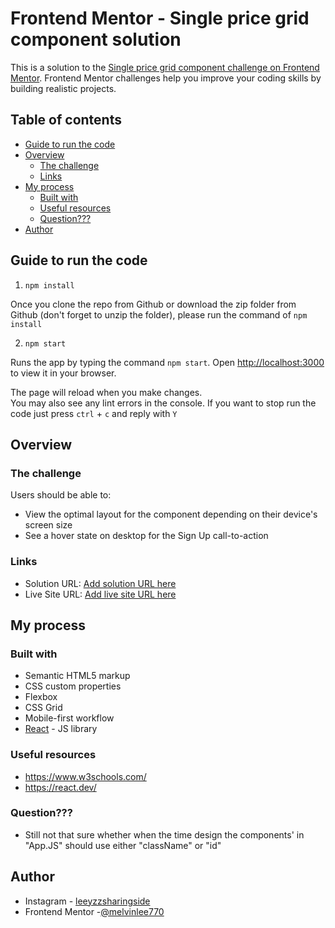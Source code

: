 # Frontend Mentor - Single price grid component solution

This is a solution to the [Single price grid component challenge on Frontend Mentor](https://www.frontendmentor.io/challenges/single-price-grid-component-5ce41129d0ff452fec5abbbc). Frontend Mentor challenges help you improve your coding skills by building realistic projects.

## Table of contents

- [Guide to run the code](#guide-to-run-the-code)
- [Overview](#overview)
  - [The challenge](#the-challenge)
  - [Links](#links)
- [My process](#my-process)
  - [Built with](#built-with)
  - [Useful resources](#useful-resources)
  - [Question???](#question)
- [Author](#author)

## Guide to run the code

1. `npm install`

Once you clone the repo from Github or download the zip folder from Github (don't forget to unzip the folder), please run the command of `npm install`

2. `npm start`

Runs the app by typing the command `npm start`.
Open [http://localhost:3000](http://localhost:3000) to view it in your browser.

The page will reload when you make changes.\
You may also see any lint errors in the console.
If you want to stop run the code just press `ctrl` + `c` and reply with `Y`

## Overview

### The challenge

Users should be able to:

- View the optimal layout for the component depending on their device's screen size
- See a hover state on desktop for the Sign Up call-to-action

### Links

- Solution URL: [Add solution URL here](https://melvinlee770.github.io/front-end-challenge-01/)
- Live Site URL: [Add live site URL here](https://melvinlee770.github.io/front-end-challenge-01/)

## My process

### Built with

- Semantic HTML5 markup
- CSS custom properties
- Flexbox
- CSS Grid
- Mobile-first workflow
- [React](https://reactjs.org/) - JS library

### Useful resources

- https://www.w3schools.com/
- https://react.dev/

### Question???

- Still not that sure whether when the time design the components' in "App.JS" should use either "className" or "id" 

## Author

- Instagram - [leeyzzsharingside](https://www.instagram.com/leeyzzsharingside/)
- Frontend Mentor -[@melvinlee770](https://www.frontendmentor.io/profile/melvinlee770)